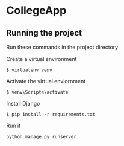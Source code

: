 # CollegeApp

## Running the project
Run these commands in the project directory  

Create a virtual environment
```
$ virtualenv venv
```
Activate the virtual enviornment
```
$ venv\Scripts\activate
```
Install Django
```
$ pip install -r requirements.txt
```
Run it
```
python manage.py runserver
```
